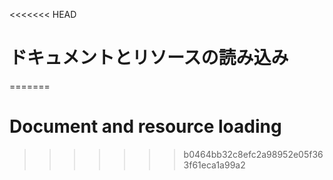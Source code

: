 
<<<<<<< HEAD
# ドキュメントとリソースの読み込み
=======
# Document and resource loading
>>>>>>> b0464bb32c8efc2a98952e05f363f61eca1a99a2
